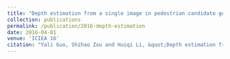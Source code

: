 ```yaml
---
title: "Depth estimation from a single image in pedestrian candidate generation"
collection: publications
permalink: /publication/2016-depth-estimation
date: 2016-04-01
venue: 'ICIEA 16'
citation: "Yali Guo, Shihao Zou and Huiqi Li, &quot;Depth estimation from a single image in pedestrian candidate generation,&quot; 2016 IEEE 11th Conference on Industrial Electronics and Applications (ICIEA 16), 2016, pp.1005-1008."
---
```

